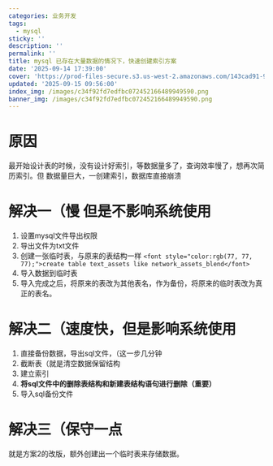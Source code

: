 ```yaml
---
categories: 业务开发
tags:
  - mysql
sticky: ''
description: ''
permalink: ''
title: mysql 已存在大量数据的情况下，快速创建索引方案
date: '2025-09-14 17:39:00'
cover: 'https://prod-files-secure.s3.us-west-2.amazonaws.com/143cad91-961b-48b0-82dc-78fbb6eb5abe/988b7974-cdc2-4e9f-acbd-04f3a00dd49f/63190571_p0.png?X-Amz-Algorithm=AWS4-HMAC-SHA256&X-Amz-Content-Sha256=UNSIGNED-PAYLOAD&X-Amz-Credential=ASIAZI2LB466VM4P4LWZ%2F20250915%2Fus-west-2%2Fs3%2Faws4_request&X-Amz-Date=20250915T090819Z&X-Amz-Expires=3600&X-Amz-Security-Token=IQoJb3JpZ2luX2VjEPj%2F%2F%2F%2F%2F%2F%2F%2F%2F%2FwEaCXVzLXdlc3QtMiJHMEUCIFmj41ExhqSr1BgnyUIWRfqxDMG7fWB63XMpF%2BNLyV5GAiEAqnmc%2BpB5cJnbsMfMZPyNjRCT%2Bi90lTnJEwiGhOq7ij4q%2FwMIcRAAGgw2Mzc0MjMxODM4MDUiDKyL1rvodNrB9niL2CrcA2uXjnbrsKwqyPKdW07JLM9Wpui3jZ4zUGQYohnIfpOAZsOyA%2F5yc8WrlFzhw8x99oOBcYLCNkYY0b%2FJ0Ycxvxfo1pJAVK3XBAHNX5A9vkEinJf%2BzqPgQbUL5c2CzvPOwRL6g2dNh68H%2BESlUnbKxriqpNo6MwBEecN0Yi55wOcH9kNKCbpkOWkCvB%2FWm1ln21oOy%2BWSO%2FAqmexo6%2BNB0f8p019e4V9aZOV7U1wBLhY%2BizFSxwOd7h0jdCCgE9VVNjunRb26QAIvc9J%2Fh1pNmE5%2FiCi0q1RVceT6LNXjSc9DP1omf0nvQcgUhtjJGHlHauEkODqPeFFcRURfI1LSn5FRUP1XK1CFZmidyUYo9wT6EA0F7vYZTKLvArIdSqsCvFTD5EPQ5g6WKWfynzA3cQ6jJKswYG2AkMGSEK1vXmzXvlKROV%2BAqJNmTSRJXtGJfhrS5V78ywvJisEJq8f23tPa63%2FuHkvPQwYj14FBwoSVMk5IGNcB4V4C8haWYBSdDm6GgsB15%2F4dd9CPnx64b7IKpJCctDQgYGmyiw0nhjDvsu1JY6z73M3Rm7QtmmT%2Fapar4TX%2BzVASLSOlHfAgG7FliXHc8hZR%2FLLLs6wH%2FkodHhqyN%2FSbqtkqtCVkMJGTn8YGOqUBXUm20HEiXdSKLviL6K2Pv4us3zuPuTS8hsu0lJMTnwre4gH9u0f8eQFwrw3o3DxiioXgG6uuLZSw0eiQNUSXoaX45n9l0kRHHI%2BWFWkicYxuQSNBiPjQAAWu%2B65Ml6z8v3WMKiOjBTLwKvuO7l3upok9oBaXyRAqDu863Dy3nKtKd1VRT7OnkTCjsndd3c%2BhwwbjqQ5peOS2PpPdyjoV0E8LkZEp&X-Amz-Signature=bd988b3e46cc33a5629f67237f545674d9818790214ca6215cc8ab2192624d15&X-Amz-SignedHeaders=host&x-amz-checksum-mode=ENABLED&x-id=GetObject'
updated: '2025-09-15 09:56:00'
index_img: /images/c34f92fd7edfbc072452166489949590.png
banner_img: /images/c34f92fd7edfbc072452166489949590.png
---
```


# 原因


最开始设计表的时候，没有设计好索引，等数据量多了，查询效率慢了，想再次简历索引。但 数据量巨大，一创建索引，数据库直接崩溃


# 解决一（慢 但是不影响系统使用

1. 设置mysql文件导出权限
2. 导出文件为txt文件
3. 创建一张临时表，与原来的表结构一样 `<font style="color:rgb(77, 77, 77);">create table text_assets like network_assets_blend</font>`
4. 导入数据到临时表
5. 导入完成之后，将原来的表改为其他表名，作为备份，将原来的临时表改为真正的表名。

# 解决二（速度快，但是影响系统使用

1. 直接备份数据，导出sql文件，（这一步几分钟
2. 截断表（就是清空数据保留结构
3. 建立索引
4. **将sql文件中的删除表结构和新建表结构语句进行删除（重要）**
5. 导入sql备份文件

# 解决三（保守一点


就是方案2的改版，额外创建出一个临时表来存储数据。

